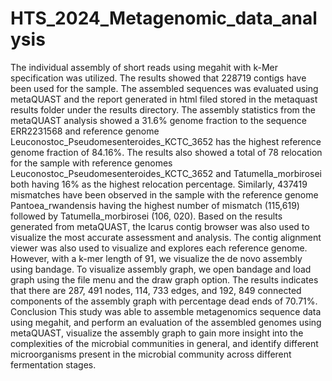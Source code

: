 # HTS_2024_Metagenomic_data_analysis

The individual assembly of short reads using megahit with k-Mer specification was utilized. The results showed that 228719 contigs have been used for the sample.
The assembled sequences was evaluated using metaQUAST and the report generated in html filed stored in the metaquast results folder under the results directory. The assembly statistics from the metaQUAST analysis showed a 31.6% genome fraction to the sequence ERR2231568 and reference genome Leuconostoc_Pseudomesenteroides_KCTC_3652 has the highest reference genome fraction of 84.16%. The results also showed a total of 78 relocation for the sample with reference genomes Leuconostoc_Pseudomesenteroides_KCTC_3652 and Tatumella_morbirosei both having 16% as the highest relocation percentage. 
Similarly, 437419 mismatches have been observed in the sample with the reference genome Pantoea_rwandensis having the highest number of mismatch (115,619) followed by Tatumella_morbirosei (106, 020). Based on the results generated from metaQUAST, the Icarus contig browser was also used to visualize the most accurate assessment and analysis. The contig alignment viewer was also used to visualize and explores each reference genome. However, with a k-mer length of 91, we visualize the de novo assembly using bandage. To visualize assembly graph, we open bandage and load graph using the file menu and the draw graph option. The results indicates that there are 287, 491 nodes, 114, 733 edges, and 192, 849 connected components of the assembly graph with percentage dead ends of 70.71%.
Conclusion
This study was able to assemble metagenomics sequence data using megahit, and perform an evaluation of the assembled genomes using metaQUAST, visualize the assembly graph to gain more insight into the complexities of the microbial communities in general, and identify different microorganisms present in the microbial community across different fermentation stages.
